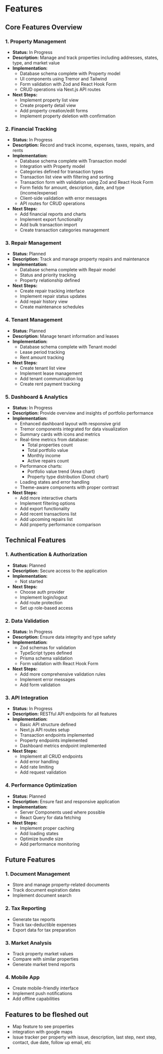<!-- File: /docs/features.md -->
# Features

## Core Features Overview

### 1. Property Management
- **Status:** In Progress
- **Description:** Manage and track properties including addresses, states, type, and market value
- **Implementation:**
  - Database schema complete with Property model
  - UI components using Tremor and Tailwind
  - Form validation with Zod and React Hook Form
  - CRUD operations via Next.js API routes
- **Next Steps:**
  - Implement property list view
  - Create property detail view
  - Add property creation/edit forms
  - Implement property deletion with confirmation

### 2. Financial Tracking
- **Status:** In Progress
- **Description:** Record and track income, expenses, taxes, repairs, and rents
- **Implementation:**
  - Database schema complete with Transaction model
  - Integration with Property model
  - Categories defined for transaction types
  - Transaction list view with filtering and sorting
  - Transaction form with validation using Zod and React Hook Form
  - Form fields for amount, description, date, and type (income/expense)
  - Client-side validation with error messages
  - API routes for CRUD operations
- **Next Steps:**
  - Add financial reports and charts
  - Implement export functionality
  - Add bulk transaction import
  - Create transaction categories management

### 3. Repair Management
- **Status:** Planned
- **Description:** Track and manage property repairs and maintenance
- **Implementation:**
  - Database schema complete with Repair model
  - Status and priority tracking
  - Property relationship defined
- **Next Steps:**
  - Create repair tracking interface
  - Implement repair status updates
  - Add repair history view
  - Create maintenance schedules

### 4. Tenant Management
- **Status:** Planned
- **Description:** Manage tenant information and leases
- **Implementation:**
  - Database schema complete with Tenant model
  - Lease period tracking
  - Rent amount tracking
- **Next Steps:**
  - Create tenant list view
  - Implement lease management
  - Add tenant communication log
  - Create rent payment tracking

### 5. Dashboard & Analytics
- **Status:** In Progress
- **Description:** Provide overview and insights of portfolio performance
- **Implementation:**
  - Enhanced dashboard layout with responsive grid
  - Tremor components integrated for data visualization
  - Summary cards with icons and metrics
  - Real-time metrics from database:
    - Total properties count
    - Total portfolio value
    - Monthly income
    - Active repairs count
  - Performance charts:
    - Portfolio value trend (Area chart)
    - Property type distribution (Donut chart)
  - Loading states and error handling
  - Theme-aware components with proper contrast
- **Next Steps:**
  - Add more interactive charts
  - Implement filtering options
  - Add export functionality
  - Add recent transactions list
  - Add upcoming repairs list
  - Add property performance comparison

## Technical Features

### 1. Authentication & Authorization
- **Status:** Planned
- **Description:** Secure access to the application
- **Implementation:**
  - Not started
- **Next Steps:**
  - Choose auth provider
  - Implement login/logout
  - Add route protection
  - Set up role-based access

### 2. Data Validation
- **Status:** In Progress
- **Description:** Ensure data integrity and type safety
- **Implementation:**
  - Zod schemas for validation
  - TypeScript types defined
  - Prisma schema validation
  - Form validation with React Hook Form
- **Next Steps:**
  - Add more comprehensive validation rules
  - Implement error messages
  - Add form validation

### 3. API Integration
- **Status:** In Progress
- **Description:** RESTful API endpoints for all features
- **Implementation:**
  - Basic API structure defined
  - Next.js API routes setup
  - Transaction endpoints implemented
  - Property endpoints implemented
  - Dashboard metrics endpoint implemented
- **Next Steps:**
  - Implement all CRUD endpoints
  - Add error handling
  - Add rate limiting
  - Add request validation

### 4. Performance Optimization
- **Status:** Planned
- **Description:** Ensure fast and responsive application
- **Implementation:**
  - Server Components used where possible
  - React Query for data fetching
- **Next Steps:**
  - Implement proper caching
  - Add loading states
  - Optimize bundle size
  - Add performance monitoring

## Future Features

### 1. Document Management
- Store and manage property-related documents
- Track document expiration dates
- Implement document search

### 2. Tax Reporting
- Generate tax reports
- Track tax-deductible expenses
- Export data for tax preparation

### 3. Market Analysis
- Track property market values
- Compare with similar properties
- Generate market trend reports

### 4. Mobile App
- Create mobile-friendly interface
- Implement push notifications
- Add offline capabilities


## Features to be fleshed out
- Map feature to see properties
- integration with google maps
- Issue tracker per property with issue, description, last step, next step, contact, due date, follow up email, etc
- 